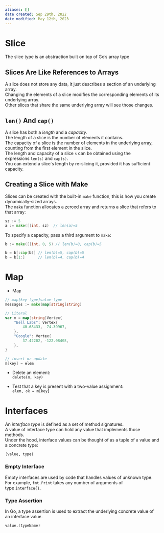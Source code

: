 ```yaml
---
aliases: []
date created: Sep 29th, 2022
date modified: May 12th, 2023
---
```


# Slice
The slice type is an abstraction built on top of Go’s array type

## Slices Are Like References to Arrays
A slice does not store any data, it just describes a section of an underlying array.  
Changing the elements of a slice modifies the corresponding elements of its underlying array.  
Other slices that share the same underlying array will see those changes.

## `len()` And `cap()`
A slice has both a _length_ and a _capacity_.  
The length of a slice is the number of elements it contains.  
The capacity of a slice is the number of elements in the underlying array, counting from the first element in the slice.  
The length and capacity of a slice `s` can be obtained using the expressions `len(s)` and `cap(s)`.  
You can extend a slice's length by re-slicing it, provided it has sufficient capacity. 

## Creating a Slice with Make
Slices can be created with the built-in `make` function; this is how you create dynamically-sized arrays.  
The `make` function allocates a zeroed array and returns a slice that refers to that array:

```go
sz := 5
a := make([]int, sz)  // len(a)=5
```

To specify a capacity, pass a third argument to `make`:

```go
b := make([]int, 0, 5) // len(b)=0, cap(b)=5

b = b[:cap(b)] // len(b)=5, cap(b)=5
b = b[1:]      // len(b)=4, cap(b)=4
```

# Map
- Map  

```go
// map[key-type]value-type  
messages := make(map[string]string)

// Literal
var m = map[string]Vertex{
	"Bell Labs": Vertex{
		40.68433, -74.39967,
	},
	"Google": Vertex{
		37.42202, -122.08408,
	},
}

// insert or update
m[key] = elem
```

- Delete an element:  
`delete(m, key)`

- Test that a key is present with a two-value assignment:  
`elem, ok = m[key]`

# Interfaces
An _interface type_ is defined as a set of method signatures.  
A value of interface type can hold any value that implements those methods.  
Under the hood, interface values can be thought of as a tuple of a value and a concrete type:

```
(value, type)
```

### Empty Interface
Empty interfaces are used by code that handles values of unknown type. For example, `fmt.Print` takes any number of arguments of type `interface{}`.

### Type Assertion
In Go, a type assertion is used to extract the underlying concrete value of an interface value.

```go
value.(typeName)
```